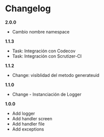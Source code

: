 Changelog
=========

__2.0.0__

* Cambio nombre namespace

__1.1.3__


* Task: Integración con Codecov
* Task: Integración con Scrutizer-CI

__1.1.2__

* Change: visiblidad del metodo generateuid

__1.1.0__

* Change - Instanciación de Logger

__1.0.0__

* Add logger
* Add handler screen
* Add handler file
* Add exceptions
